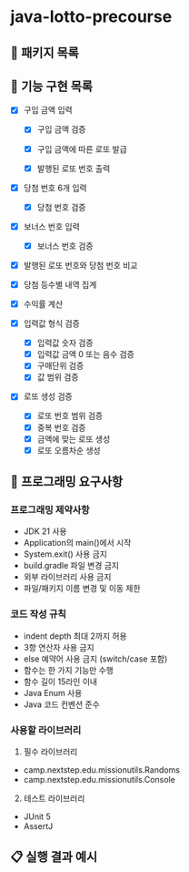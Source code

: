 # java-lotto-precourse

## 📁 패키지 목록

## 🚀 기능 구현 목록
- [x] 구입 금액 입력
  - [x] 구입 금액 검증
  - [x] 구입 금액에 따른 로또 발급
  - [x] 발행된 로또 번호 출력


- [x] 당첨 번호 6개 입력
  - [x] 당첨 번호 검증
- [x] 보너스 번호 입력
  - [x] 보너스 번호 검증


- [x] 발행된 로또 번호와 당첨 번호 비교
- [x] 당첨 등수별 내역 집계
- [x] 수익률 계산

- [x] 입력값 형식 검증
  - [x] 입력값 숫자 검증
  - [x] 입력값 금액 0 또는 음수 검증
  - [x] 구매단위 검증
  - [x] 값 범위 검증

- [x] 로또 생성 검증
  - [x] 로또 번호 범위 검증
  - [x] 중복 번호 검증
  - [x] 금액에 맞는 로또 생성
  - [x] 로또 오름차순 생성

## 🎯 프로그래밍 요구사항

### 프로그래밍 제약사항

- JDK 21 사용
- Application의 main()에서 시작
- System.exit() 사용 금지
- build.gradle 파일 변경 금지
- 외부 라이브러리 사용 금지
- 파일/패키지 이름 변경 및 이동 제한

### 코드 작성 규칙

- indent depth 최대 2까지 허용
- 3항 연산자 사용 금지
- else 예약어 사용 금지 (switch/case 포함)
- 함수는 한 가지 기능만 수행
- 함수 길이 15라인 이내
- Java Enum 사용
- Java 코드 컨벤션 준수

### 사용할 라이브러리

1. 필수 라이브러리

- camp.nextstep.edu.missionutils.Randoms
- camp.nextstep.edu.missionutils.Console


2. 테스트 라이브러리

- JUnit 5
- AssertJ

## 📋 실행 결과 예시